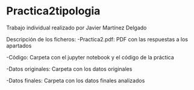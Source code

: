 # Practica2tipologia
Trabajo individual realizado por Javier Martínez Delgado

Descripción de los ficheros:
-Practica2.pdf: PDF con las respuestas a los apartados

-Código: Carpeta con el jupyter notebook y el código de la práctica

-Datos originales: Carpeta con los datos originales

-Datos finales: Carpeta con los datos finales analizados
